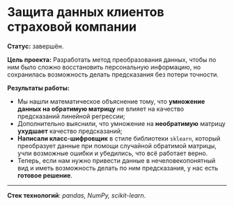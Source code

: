 # Защита данных клиентов страховой компании

**Статус:** завершён.

**Цель проекта:** Разработать метод преобразования данных, чтобы по ним было сложно восстановить персональную информацию, но сохранилась возможность делать предсказания без потери точности.

**Результаты работы:**
   - Мы нашли математическое объяснение тому, что **умножение данных на обратимую матрицу** не влияет на качество предсказаний линейной регрессии;
   - Дополнительно выяснили, что умножение на **необратимую** матрицу **ухудшает** качество предсказаний;
   - **Написали класс-шифровщик** в стиле библиотеки `sklearn`, который преобразует данные при помощи случайной обратимой матрицы, учли возможные ошибки и убедились, что всё работает верно.
   - Теперь, если нам нужно привести данные в нечеловекопонятный вид и иметь возможность делать по ним предсказания, у нас есть **готовое решение**.

---

**Стек технологий**: *pandas, NumPy, scikit-learn*.
